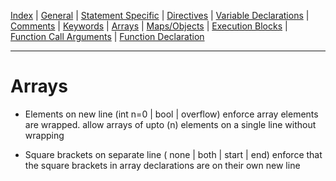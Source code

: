 [Index](README.md) |
[General](general.md) |
[Statement Specific](statement.md) |
[Directives](directive.md) |
[Variable Declarations](variable.md) |
[Comments](comment.md) |
[Keywords](keyword.md) |
[Arrays](array.md) |
[Maps/Objects](map.md) |
[Execution Blocks](block.md) |
[Function Call Arguments](call.md) |
[Function Declaration](function.md)

---
# Arrays
 - Elements on new line (int n=0 | bool  | overflow)
   enforce array elements are wrapped.
   allow arrays of upto (n) elements on a single line without wrapping

 - Square brackets on separate line ( none | both | start | end)
   enforce that the square brackets in array declarations are on their own 
   new line
